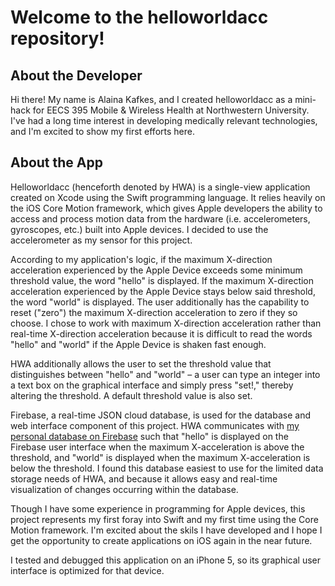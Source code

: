 # Welcome to the helloworldacc repository! #

## About the Developer ##
Hi there! My name is Alaina Kafkes, and I created helloworldacc as a mini-hack for EECS 395 Mobile & Wireless Health at Northwestern University.
I've had a long time interest in developing medically relevant technologies, and I'm excited to show my first efforts here.

## About the App ##
Helloworldacc (henceforth denoted by HWA) is a single-view application created on Xcode using the Swift programming language.
It relies heavily on the iOS Core Motion framework, which gives Apple developers the ability to access and process motion data
from the hardware (i.e. accelerometers, gyroscopes, etc.) built into Apple devices. I decided to use the accelerometer as my sensor
for this project.

According to my application's logic, if the maximum X-direction acceleration experienced by the Apple Device exceeds
some minimum threshold value, the word "hello" is displayed. If the maximum X-direction acceleration experienced by the Apple Device
stays below said threshold, the word "world" is displayed. The user additionally has the capability to reset ("zero") the maximum
X-direction acceleration to zero if they so choose. I chose to work with maximum X-direction acceleration rather than real-time
X-direction acceleration because it is difficult to read the words "hello" and "world" if the Apple Device is shaken fast enough.


HWA additionally allows the user to set the threshold value that distinguishes between "hello" and "world" – a user can type an integer
into a text box on the graphical interface and simply press "set!," thereby altering the threshold. A default threshold value is also
set.

Firebase, a real-time JSON cloud database, is used for the database and web interface component of this project. HWA communicates with [my personal database on Firebase](https://fiery-inferno-9226.firebaseio.com/#) such that "hello" is displayed on the Firebase user interface when the maximum X-acceleration is above the threshold, and "world" is displayed when the maximum X-acceleration is below the threshold. I found this database easiest to use for the limited data storage needs of HWA, and because it allows easy and real-time visualization of changes occurring within the database.

Though I have some experience in programming for Apple devices, this project represents my first foray into Swift and my first time
using the Core Motion framework. I'm excited about the skils I have developed and I hope I get the opportunity to create applications
on iOS again in the near future.

I tested and debugged this application on an iPhone 5, so its graphical user interface is optimized for that device.
